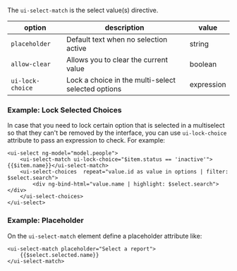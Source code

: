 The `ui-select-match` is the select value(s) directive.

| option | description | value |
|---|---|---|
| `placeholder` | Default text when no selection active | string |
| `allow-clear` | Allows you to clear the current value | boolean |
| `ui-lock-choice ` | Lock a choice in the multi-select selected options | expression |

### Example: Lock Selected Choices

In case that you need to lock certain option that is selected in a multiselect so that they can't be removed by the interface, you can use `ui-lock-choice` attribute to pass an expression to check.  For example:

    <ui-select ng-model="model.people">
        <ui-select-match ui-lock-choice="$item.status == 'inactive'">{{$item.name}}</ui-select-match>
        <ui-select-choices  repeat="value.id as value in options | filter: $select.search">
            <div ng-bind-html="value.name | highlight: $select.search"></div>
        </ui-select-choices>
    </ui-select>

### Example: Placeholder

On the `ui-select-match` element define a placeholder attribute like:

    <ui-select-match placeholder="Select a report">
        {{$select.selected.name}}
    </ui-select-match>
    